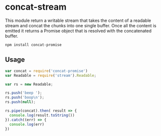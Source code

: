 # concat-stream

This module return a writable stream that takes
the content of a readable stream and concat the chunks
into one single buffer.
Once all the content is emitted it returns a Promise object
that is resolved  with the concatenated buffer.


```
npm install concat-promise
```

## Usage

``` js
var concat = require('concat-promise')
var Readable = require('stream').Readable;

var rs = new Readable;

rs.push('beep ');
rs.push('boop\n');
rs.push(null);

rs.pipe(concat).then( result => {
  console.log(result.toString())
}).catch((err) => {
  console.log(err)
})

```
